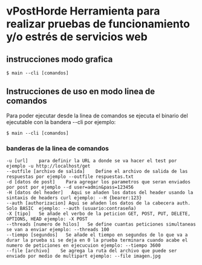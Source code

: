 # vPostHorde Herramienta para realizar pruebas de funcionamiento y/o estrés de servicios web

## instrucciones modo grafica


```
$ main --cli [comandos]
```

## Instrucciones de uso en modo linea de comandos

Para poder ejecutar desde la linea de comandos se ejecuta el binario del ejecutable con la bandera --cli por ejemplo:

```
$ main --cli [comandos]
```

### banderas de la linea de comandos

```
-u [url]    para definir la URL a donde se va hacer el test por ejemplo -u http://localhost/get
--outfile [archivo de salida]    Define el archivo de salida de las respuestas por ejemplo --outfile respuestas.txt
-d [datos de post]    Para agregar los parametros que seran enviados por post por ejemplo --d user=admin&pass=123456
-H [datos del header]   Aqui se añaden los datos del header usando la sintaxis de headers curl ejemplo: --H {bearer:123}
--auth [authorizacion] Aqui se añaden los datos de la cabecera auth. Solo BASIC  ejemplo: --auth (usuario:contraseña)
-X [tipo]   Se añade el verbo de la peticion GET, POST, PUT, DELETE, OPTIONS, HEAD ejemplo: -X POST
--threads [numero de hilos]   Se define cuantas peticiones simultaneas se van a enviar ejemplo: --threads 100
--tiempo [segundos]   Se añade el tiempo en segundos de lo que va a durar la prueba si se deja en 0 la prueba terminara cuando acabe el numero de peticiones en ejecucuion ejemplo: --tiempo 3600
--file [archivo]    Se agrega la ruta del archivo que puede ser enviado por medio de multipart ejemplo: --file imagen.jpg 
```
